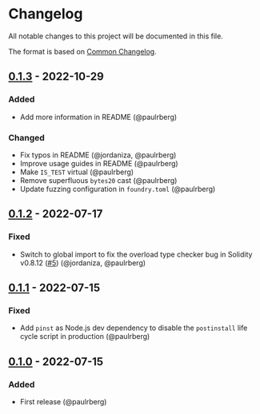 # Changelog

All notable changes to this project will be documented in this file.

The format is based on [Common Changelog](https://common-changelog.org/).

## [0.1.3] - 2022-10-29

### Added

- Add more information in README (@paulrberg)

### Changed

- Fix typos in README (@jordaniza, @paulrberg)
- Improve usage guides in README (@paulrberg)
- Make `IS_TEST` virtual (@paulrberg)
- Remove superfluous `bytes20` cast (@paulrberg)
- Update fuzzing configuration in `foundry.toml` (@paulrberg)

## [0.1.2] - 2022-07-17

### Fixed

- Switch to global import to fix the overload type checker bug in Solidity v0.8.12
  ([#5](https://github.com/paulrberg/prb-test/issues/5)) (@jordaniza, @paulrberg)

## [0.1.1] - 2022-07-15

### Fixed

- Add `pinst` as Node.js dev dependency to disable the `postinstall` life cycle script in production (@paulrberg)

## [0.1.0] - 2022-07-15

### Added

- First release (@paulrberg)

[0.1.3]: https://github.com/paulrberg/prb-test/releases/tag/v0.1.3
[0.1.2]: https://github.com/paulrberg/prb-test/releases/tag/v0.1.2
[0.1.1]: https://github.com/paulrberg/prb-test/releases/tag/v0.1.1
[0.1.0]: https://github.com/paulrberg/prb-test/releases/tag/v0.1.0
